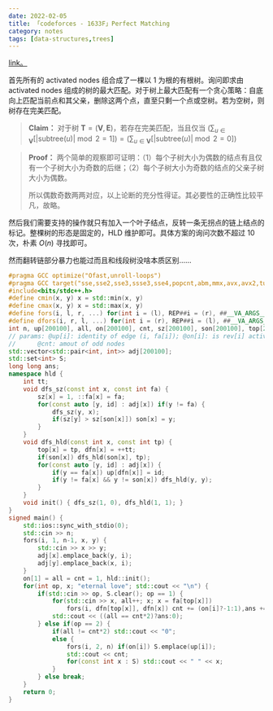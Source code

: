 ```yaml
---
date: 2022-02-05
title: 「codeforces - 1633F」Perfect Matching
category: notes
tags: [data-structures,trees]
---
```


[link。](https://codeforces.com/problemset/problem/1633/F)

 首先所有的 activated nodes 组合成了一棵以 $1$ 为根的有根树。询问即求由 activated nodes 组成的树的最大匹配。对于树上最大匹配有一个贪心策略：自底向上匹配当前点和其父亲，删除这两个点，直至只剩一个点或空树。若为空树，则树存在完美匹配。
 
> **Claim：** 对于树 $\textbf{T}=(\textbf{V},\textbf{E})$，若存在完美匹配，当且仅当 $\displaystyle\left(\sum_{u\in\textbf{V}}[|\text{subtree}(u)|\bmod2=1]\right)=\left(\sum_{u\in\textbf{V}}[|\text{subtree}(u)|\bmod2=0]\right)$

> **Proof：** 两个简单的观察即可证明：（1）每个子树大小为偶数的结点有且仅有一个子树大小为奇数的后继；（2）每个子树大小为奇数的结点的父亲子树大小为偶数。
>
> 所以偶数奇数两两对应，以上论断的充分性得证。其必要性的正确性比较平凡，故略。

然后我们需要支持的操作就只有加入一个叶子结点，反转一条无拐点的链上结点的标记。整棵树的形态是固定的，HLD 维护即可。具体方案的询问次数不超过 10 次，朴素 $O(n)$ 寻找即可。

然而翻转链部分暴力也能过而且和线段树没啥本质区别……

```cpp
#pragma GCC optimize("Ofast,unroll-loops")
#pragma GCC target("sse,sse2,sse3,ssse3,sse4,popcnt,abm,mmx,avx,avx2,tune=native")
#include<bits/stdc++.h>
#define cmin(x, y) x = std::min(x, y)
#define cmax(x, y) x = std::max(x, y)
#define fors(i, l, r, ...) for(int i = (l), REP##i = (r), ##__VA_ARGS__; i <= REP##i; ++i)
#define dfors(i, r, l, ...) for(int i = (r), REP##i = (l), ##__VA_ARGS__; i >= REP##i; --i)
int n, up[200100], all, on[200100], cnt, sz[200100], son[200100], top[200100], fa[200100], dfn[200100];
// params: @up[i]: identity of edge (i, fa[i]); @on[i]: is rev[i] activated; @all: amout of nodes activated;
//      @cnt: amout of odd nodes
std::vector<std::pair<int, int>> adj[200100];
std::set<int> S;
long long ans;
namespace hld {
    int tt;
    void dfs_sz(const int x, const int fa) {
        sz[x] = 1, ::fa[x] = fa;
        for(const auto [y, id] : adj[x]) if(y != fa) {
            dfs_sz(y, x);
            if(sz[y] > sz[son[x]]) son[x] = y;
        }
    }
    void dfs_hld(const int x, const int tp) {
        top[x] = tp, dfn[x] = ++tt;
        if(son[x]) dfs_hld(son[x], tp);
        for(const auto [y, id] : adj[x]) {
            if(y == fa[x]) up[dfn[x]] = id;
            if(y != fa[x] && y != son[x]) dfs_hld(y, y);
        }
    }
    void init() { dfs_sz(1, 0), dfs_hld(1, 1); }
}
signed main() {
    std::ios::sync_with_stdio(0);
    std::cin >> n;
    fors(i, 1, n-1, x, y) {
        std::cin >> x >> y;
        adj[x].emplace_back(y, i);
        adj[y].emplace_back(x, i);
    }
    on[1] = all = cnt = 1, hld::init();
    for(int op, x; "eternal love"; std::cout << "\n") {
        if(std::cin >> op, S.clear(); op == 1) {
            for(std::cin >> x, all++; x; x = fa[top[x]])
                fors(i, dfn[top[x]], dfn[x]) cnt += (on[i]?-1:1),ans += (on[i]?-1:1)*up[i],on[i] ^= 1;
            std::cout << ((all == cnt*2)?ans:0);
        } else if(op == 2) {
            if(all != cnt*2) std::cout << "0";
            else {
                fors(i, 2, n) if(on[i]) S.emplace(up[i]);
                std::cout << cnt;
                for(const int x : S) std::cout << " " << x;
            }
        } else break;
    }
    return 0;
}
```
    